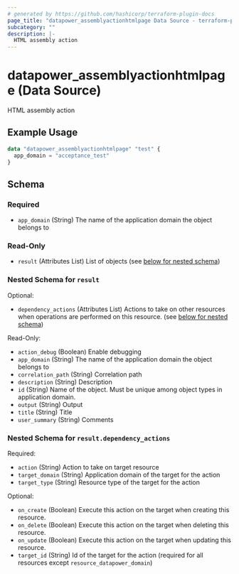 ```yaml
---
# generated by https://github.com/hashicorp/terraform-plugin-docs
page_title: "datapower_assemblyactionhtmlpage Data Source - terraform-provider-datapower"
subcategory: ""
description: |-
  HTML assembly action
---
```


# datapower_assemblyactionhtmlpage (Data Source)

HTML assembly action

## Example Usage

```terraform
data "datapower_assemblyactionhtmlpage" "test" {
  app_domain = "acceptance_test"
}
```

<!-- schema generated by tfplugindocs -->
## Schema

### Required

- `app_domain` (String) The name of the application domain the object belongs to

### Read-Only

- `result` (Attributes List) List of objects (see [below for nested schema](#nestedatt--result))

<a id="nestedatt--result"></a>
### Nested Schema for `result`

Optional:

- `dependency_actions` (Attributes List) Actions to take on other resources when operations are performed on this resource. (see [below for nested schema](#nestedatt--result--dependency_actions))

Read-Only:

- `action_debug` (Boolean) Enable debugging
- `app_domain` (String) The name of the application domain the object belongs to
- `correlation_path` (String) Correlation path
- `description` (String) Description
- `id` (String) Name of the object. Must be unique among object types in application domain.
- `output` (String) Output
- `title` (String) Title
- `user_summary` (String) Comments

<a id="nestedatt--result--dependency_actions"></a>
### Nested Schema for `result.dependency_actions`

Required:

- `action` (String) Action to take on target resource
- `target_domain` (String) Application domain of the target for the action
- `target_type` (String) Resource type of the target for the action

Optional:

- `on_create` (Boolean) Execute this action on the target when creating this resource.
- `on_delete` (Boolean) Execute this action on the target when deleting this resource.
- `on_update` (Boolean) Execute this action on the target when updating this resource.
- `target_id` (String) Id of the target for the action (required for all resources except `resource_datapower_domain`)
